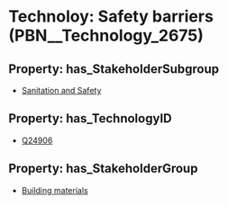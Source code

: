 # Technoloy: __Safety barriers__ (PBN__Technology_2675)

## Property: has_StakeholderSubgroup

* [Sanitation and Safety](PBN__TechSubgroup_123)

## Property: has_TechnologyID

* [Q24906](Q24906)

## Property: has_StakeholderGroup

* [Building materials](PBN__TechGroup_12)

